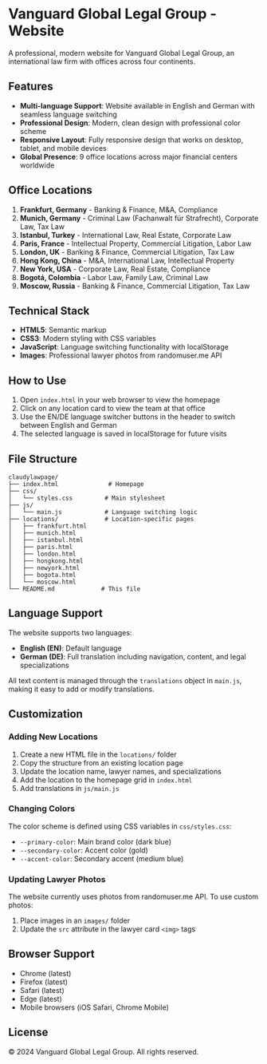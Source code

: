 # Vanguard Global Legal Group - Website

A professional, modern website for Vanguard Global Legal Group, an international law firm with offices across four continents.

## Features

- **Multi-language Support**: Website available in English and German with seamless language switching
- **Professional Design**: Modern, clean design with professional color scheme
- **Responsive Layout**: Fully responsive design that works on desktop, tablet, and mobile devices
- **Global Presence**: 9 office locations across major financial centers worldwide

## Office Locations

1. **Frankfurt, Germany** - Banking & Finance, M&A, Compliance
2. **Munich, Germany** - Criminal Law (Fachanwalt für Strafrecht), Corporate Law, Tax Law
3. **Istanbul, Turkey** - International Law, Real Estate, Corporate Law
4. **Paris, France** - Intellectual Property, Commercial Litigation, Labor Law
5. **London, UK** - Banking & Finance, Commercial Litigation, Tax Law
6. **Hong Kong, China** - M&A, International Law, Intellectual Property
7. **New York, USA** - Corporate Law, Real Estate, Compliance
8. **Bogotá, Colombia** - Labor Law, Family Law, Criminal Law
9. **Moscow, Russia** - Banking & Finance, Commercial Litigation, Tax Law

## Technical Stack

- **HTML5**: Semantic markup
- **CSS3**: Modern styling with CSS variables
- **JavaScript**: Language switching functionality with localStorage
- **Images**: Professional lawyer photos from randomuser.me API

## How to Use

1. Open `index.html` in your web browser to view the homepage
2. Click on any location card to view the team at that office
3. Use the EN/DE language switcher buttons in the header to switch between English and German
4. The selected language is saved in localStorage for future visits

## File Structure

```
claudylawpage/
├── index.html              # Homepage
├── css/
│   └── styles.css         # Main stylesheet
├── js/
│   └── main.js            # Language switching logic
├── locations/             # Location-specific pages
│   ├── frankfurt.html
│   ├── munich.html
│   ├── istanbul.html
│   ├── paris.html
│   ├── london.html
│   ├── hongkong.html
│   ├── newyork.html
│   ├── bogota.html
│   └── moscow.html
└── README.md             # This file
```

## Language Support

The website supports two languages:
- **English (EN)**: Default language
- **German (DE)**: Full translation including navigation, content, and legal specializations

All text content is managed through the `translations` object in `main.js`, making it easy to add or modify translations.

## Customization

### Adding New Locations

1. Create a new HTML file in the `locations/` folder
2. Copy the structure from an existing location page
3. Update the location name, lawyer names, and specializations
4. Add the location to the homepage grid in `index.html`
5. Add translations in `js/main.js`

### Changing Colors

The color scheme is defined using CSS variables in `css/styles.css`:
- `--primary-color`: Main brand color (dark blue)
- `--secondary-color`: Accent color (gold)
- `--accent-color`: Secondary accent (medium blue)

### Updating Lawyer Photos

The website currently uses photos from randomuser.me API. To use custom photos:
1. Place images in an `images/` folder
2. Update the `src` attribute in the lawyer card `<img>` tags

## Browser Support

- Chrome (latest)
- Firefox (latest)
- Safari (latest)
- Edge (latest)
- Mobile browsers (iOS Safari, Chrome Mobile)

## License

© 2024 Vanguard Global Legal Group. All rights reserved.
